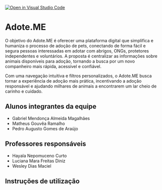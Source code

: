 [![Open in Visual Studio Code](https://classroom.github.com/assets/open-in-vscode-2e0aaae1b6195c2367325f4f02e2d04e9abb55f0b24a779b69b11b9e10269abc.svg)](https://classroom.github.com/online_ide?assignment_repo_id=18978661&assignment_repo_type=AssignmentRepo)
# Adote.ME

O objetivo do Adote.ME é oferecer uma plataforma digital que simplifica e humaniza o processo de adoção de pets, conectando de forma fácil e segura pessoas interessadas em adotar com abrigos, ONGs, protetores independentes e voluntários. A proposta é centralizar as informações sobre animais disponíveis para adoção, tornando a busca por um novo companheiro mais rápida, acessível e confiável.

Com uma navegação intuitiva e filtros personalizados, o Adote.ME busca tornar a experiência de adoção mais prática, incentivando a adoção responsável e ajudando milhares de animais a encontrarem um lar cheio de carinho e cuidado.

## Alunos integrantes da equipe

* Gabriel Mendonça Almeida Magalhães
* Matheus Gouvêa Ramalho
* Pedro Augusto Gomes de Araújo


## Professores responsáveis

* Hayala Nepomuceno Curto
* Luciana Mara Freitas Diniz
* Wesley Dias Maciel

## Instruções de utilização 
